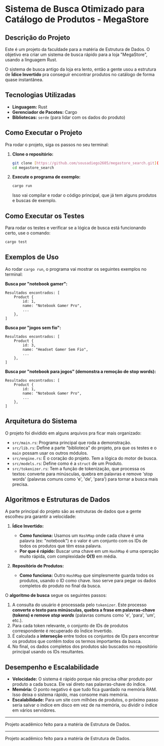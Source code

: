 # Sistema de Busca Otimizado para Catálogo de Produtos - MegaStore

##  Descrição do Projeto

Este é um projeto da faculdade para a matéria de Estrutura de Dados. O objetivo era criar um sistema de busca rápido para a loja "MegaStore", usando a linguagem Rust.

O sistema de busca antigo da loja era lento, então a gente usou a estrutura de **Ídice Invertido** pra conseguir encontrar produtos no catálogo de forma quase instantânea.

##  Tecnologias Utilizadas

* **Linguagem:** Rust
* **Gerenciador de Pacotes:** Cargo
* **Bibliotecas:** `serde` (para lidar com os dados do produto)

##  Como Executar o Projeto

Pra rodar o projeto, siga os passos no seu terminal:

1.  **Clone o repositório:**
    ```bash
    git clone [https://github.com/sousadiego2605/megastore_search.git](https://github.com/sousadiego2605/megastore_search.git)
    cd megastore_search
    ```

2.  **Execute o programa de exemplo:**
    ```bash
    cargo run
    ```
    Isso vai compilar e rodar o código principal, que já tem alguns produtos e buscas de exemplo.

##  Como Executar os Testes

Para rodar os testes e verificar se a lógica de busca está funcionando certo, use o comando:
```bash
cargo test
```

##  Exemplos de Uso

Ao rodar `cargo run`, o programa vai mostrar os seguintes exemplos no terminal:

**Busca por "notebook gamer":**
```
Resultados encontrados: [
    Product {
        id: 1,
        name: "Notebook Gamer Pro",
        ...
    },
]
```

**Busca por "jogos sem fio":**
```
Resultados encontrados: [
    Product {
        id: 3,
        name: "Headset Gamer Sem Fio",
        ...
    },
]
```

**Busca por "notebook para jogos" (demonstra a remoção de stop words):**
```
Resultados encontrados: [
    Product {
        id: 1,
        name: "Notebook Gamer Pro",
        ...
    },
]
```

##  Arquitetura do Sistema

O projeto foi dividido em alguns arquivos pra ficar mais organizado:
* `src/main.rs`: Programa principal que roda a demonstração.
* `src/lib.rs`: Define a parte "biblioteca" do projeto, pra que os testes e o `main` possam usar os outros módulos.
* `src/engine.rs`: É o coração do projeto. Tem a lógica do motor de busca.
* `src/models.rs`: Define como é a `struct` de um Produto.
* `src/tokenizer.rs`: Tem a função de tokenização, que processa os textos: converte para minúsculas, quebra em palavras e remove 'stop words' (palavras comuns como 'e', 'de', 'para') para tornar a busca mais precisa.

##  Algoritmos e Estruturas de Dados

A parte principal do projeto são as estruturas de dados que a gente escolheu pra garantir a velocidade:

1.  **Ídice Invertido:**
    * **Como funciona:** Usamos um `HashMap` onde cada chave é uma palavra (ex: "notebook") e o valor é um conjunto com os IDs de todos os produtos que têm essa palavra.
    * **Por que é rápido:** Buscar uma chave em um `HashMap` é uma operação muito rápida, com complexidade **O(1)** em média.

2.  **Repositório de Produtos:**
    * **Como funciona:** Outro `HashMap` que simplesmente guarda todos os produtos, usando o ID como chave. Isso serve para pegar os dados completos do produto no final da busca.

O **algoritmo de busca** segue os seguintes passos:
1.  A consulta do usuário é processada pelo `tokenizer`. Este processo **converte o texto para minúsculas, quebra a frase em palavras-chave (tokens) e remove *stop words*** (palavras comuns como 'e', 'para', 'um', etc.).
2.  Para cada token relevante, o conjunto de IDs de produtos correspondente é recuperado do Índice Invertido.
3.  É calculada a **interseção** entre todos os conjuntos de IDs para encontrar os produtos que contêm *todos* os termos importantes da busca.
4.  No final, os dados completos dos produtos são buscados no repositório principal usando os IDs resultantes.

##  Desempenho e Escalabilidade

* **Velocidade:** O sistema é rápido porque não precisa olhar produto por produto a cada busca. Ele vai direto nas palavras-chave do índice.
* **Memória:** O ponto negativo é que tudo fica guardado na memória RAM. Isso deixa o sistema rápido, mas consome mais memória.
* **Escalabilidade:** Para um site com milhões de produtos, o próximo passo seria salvar o índice em disco em vez de na memória, ou dividir o índice em vários servidores.

---
Projeto acadêmico feito para a matéria de Estrutura de Dados.

---
Projeto acadêmico feito para a matéria de Estrutura de Dados.
